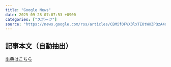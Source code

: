 ```yaml
---
title: "Google News"
date: 2025-09-28 07:07:53 +0900
categories: ["スポーツ"]
source: "https://news.google.com/rss/articles/CBMif0FVX3lxTE0tWXZPQzA4dE5udTAwaC1LMkhoYk5CdmZyRFQ0VDZJald5UDAtV3lLdHN3R3J4bUEyOHV1YTZORjVNNzZjd3FlUl9nd1FSdk9veGtUT1g4WUQ0MFQzbUc5b1ViQnY1SjczY2I5dm1yZUZWVmpueVgwNEVDbW52NHM?oc=5"
---
```


## 記事本文（自動抽出）
<body class="y0K44d EA71Tc" id="readabilityBody"></body>

[出典はこちら](https://news.google.com/rss/articles/CBMif0FVX3lxTE0tWXZPQzA4dE5udTAwaC1LMkhoYk5CdmZyRFQ0VDZJald5UDAtV3lLdHN3R3J4bUEyOHV1YTZORjVNNzZjd3FlUl9nd1FSdk9veGtUT1g4WUQ0MFQzbUc5b1ViQnY1SjczY2I5dm1yZUZWVmpueVgwNEVDbW52NHM?oc=5)
